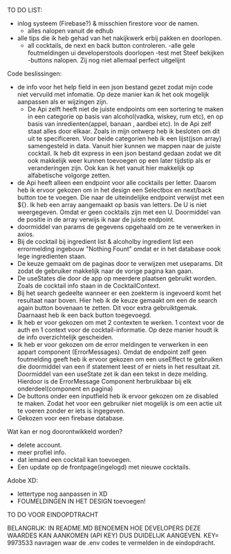 TO DO LIST:
- inlog systeem (Firebase?) & misschien firestore voor de namen.
  - alles nalopen vanuit de edhub
- alle tips die ik heb gehad van het nakijkwerk erbij pakken en doorlopen.
  - all cocktails, de next en back button controleren.
-alle gele foutmeldingen ui developerstools doorlopen
-test met Steef bekijken
-buttons nalopen. Zij nog niet allemaal perfect uitgelijnt
    
Code beslissingen:
- de info voor het help field in een json bestand gezet zodat mijn code niet vervuild met infomatie. 
Op deze manier kan ik het ook mogelijk aanpassen als er wijzingen zijn.
  - De Api zelft heeft niet de juiste endpoints om een sortering te maken in een categorie op basis van alcohol(vadka, wiskey, rum etc), en op basis van inredienten(appel, banaan , aardbei etc). In de Api zelf staat alles door elkaar. 
    Zoals in mijn ontwerp heb ik besloten om dit uit te specificeren. Voor beide categorien heb ik een lijst(json array) samengesteld in data. Vanuit hier kunnen we mappen naar de juiste cocktail. Ik heb dit express in een json bestand gedaan zodat we dit ook makkelijk weer kunnen toevoegen op een later tijdstip als er veranderingen zijn. 
    Ook kan ik het vanuit hier makkelijk op alfabetische volgorge zetten.
- de Api heeft alleen een endpoint voor alle cocktails per letter. Daarom heb ik ervoor gekozen om in het design een Selectbox en next/back button toe te voegen. 
    Die naar de uiteindelijke endpoint verwijst met een ${}. Ik heb een array aangemaakt op basis van letters. De U is niet weergegeven. Omdat er geen cocktails zijn met een U. 
      Doormiddel van de positie in de array verwijs ik naar de juiste endpoint.
- doormiddel van params de gegevens opgehaald om ze te verwerken in axios.
- Bij de cocktail bij ingredient list & alcoholby ingredient list een errormelding ingebouw "Nothing Fount" omdat er in het database oook lege ingredienten staan.
- De keuze gemaakt om de paginas door te verwijzen met useparams. Dit zodat de gebruiker makkelijk naar de vorige pagina kan gaan.
- De useStates die door de app op meerdere plaatsen gebruikt worden. Zoals de cocktail info staan in de CocktailContext.
- Bij het search gedeelte wanneer er een zoekterm is ingevoerd komt het resultaat naar boven. Hier heb ik de keuze gemaakt om een de search again button bovenaan te zetten. Dit voor extra gebruiktgemak. Daarnaast heb ik een back button toegevoegd.
- Ik heb er voor gekozen om met 2 contexten te werken. 1 context voor de auth en 1 context voor de cocktail-informatie. Op deze manier houdt ik de info overzichtelijk gescheiden. 
- Ik heb er voor gekozen om de error meldingen te verwerken in een appart component (ErrorMessages). Omdat de endpoint zelf geen foutmelding geeft heb ik ervoor gekozen om een useEffect te gebruiken die doormiddel van een if statement leest of er niets in het resultaat zit. 
Doormiddel van een useState zet ik dan een tekst in deze melding. Hierdoor is de ErrorMessage Component herbruikbaar bij elk onderdeel(component en pagina)
- De buttons onder een inputfield heb ik ervoor gekozen om ze disabled te maken. Zodat het voor een gebruiker niet mogelijk is om een actie uit te voeren zonder er iets is ingegeven.
- Gekozen voor een firebase database. 


Wat kan er nog doorontwikkeld worden?
- delete account. 
- meer profiel info. 
- dat iemand een cocktail kan toevoegen. 
- Een update op de frontpage(ingelogd) met nieuwe cocktails. 



Adobe XD: 
- lettertype nog aanpassen in XD
- FOUMELDINGEN IN HET DESIGN toevoegen!

TO DO VOOR EINDOPDTRACHT

BELANGRIJK: IN README.MD BENOEMEN HOE DEVELOPERS DEZE WAARDES KAN AANKOMEN (API KEY) DUS DUIDELIJK AANGEVEN. KEY= 9973533
navragen waar de .env codes te vermelden in de eindopdracht.